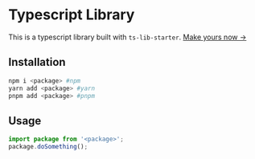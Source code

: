 # Typescript Library

This is a typescript library built with `ts-lib-starter`. [Make yours now ->]('https://github.com/youssef-ahamid/ts-lib-starter/')

## Installation

```bash
npm i <package> #npm
yarn add <package> #yarn
pnpm add <package> #pnpm
```

## Usage

```typescript
import package from '<package>';
package.doSomething();
```
